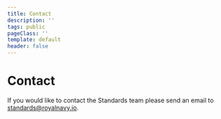 ```yaml
---
title: Contact
description: ''
tags: public
pageClass: ''
template: default
header: false
---
```


# Contact
If you would like to contact the Standards team please send an email to [&#115;&#116;&#097;&#110;&#100;&#097;&#114;&#100;&#115;&#064;&#114;&#111;&#121;&#097;&#108;&#110;&#097;&#118;&#121;&#046;&#105;&#111;](mailto:&#115;&#116;&#097;&#110;&#100;&#097;&#114;&#100;&#115;&#064;&#114;&#111;&#121;&#097;&#108;&#110;&#097;&#118;&#121;&#046;&#105;&#111;).
